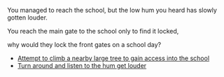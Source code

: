 You managed to reach the school, but the low hum you heard has slowly gotten louder.

You reach the main gate to the school only to find it locked,

why would they lock the front gates on a school day?

- [Attempt to climb a nearby large tree to gain access into the school](4-1.md)
- [Turn around and listen to the hum get louder](4-2.md)